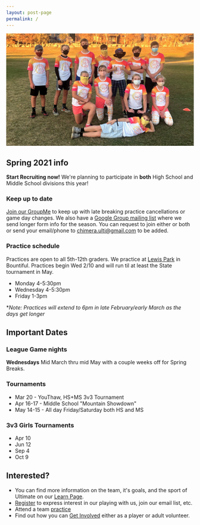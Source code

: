 ```yaml
---
layout: post-page
permalink: /
---
```


![Team Photo](/images/team.jpg)

## Spring 2021 info

**Start Recruiting now!** We're planning to participate in **both** High School and Middle School divisions this year!

### Keep up to date
[Join our GroupMe](https://groupme.com/join_group/66219801/GtwmbgO3) to keep up with late breaking practice cancellations or game day changes. We also have a [Google Group mailing list](https://groups.google.com/u/1/g/bountiful-ultimate) where we send longer form info for the season. You can request to join either or both or send your email/phone to [chimera.ulti@gmail.com](mailto:chimera.ulti@gmail.com) to be added.


### Practice schedule
Practices are open to all 5th-12th graders. We practice at [Lewis Park](https://goo.gl/maps/yHBn8AxMc3rVmngMA) in Bountiful. Practices begin Wed 2/10 and will run til at least the State tournament in May.
* Monday 4-5:30pm
* Wednesday 4-5:30pm
* Friday 1-3pm

**Note: Practices will extend to 6pm in late February/early March as the days get longer*

## Important Dates

### League Game nights
**Wednesdays** Mid March thru mid May with a couple weeks off for Spring Breaks.

### Tournaments
* Mar 20 - YouThaw, HS+MS 3v3 Tournament
* Apr 16-17 - Middle School "Mountain Showdown"
* May 14-15 - All day Friday/Saturday both HS and MS

### 3v3 Girls Tournaments
* Apr 10
* Jun 12
* Sep 4
* Oct 9

## Interested?
* You can find more information on the team, it's goals, and the sport of Ultimate on our [Learn Page](/learn).
* [Register](/sign-up) to express interest in our playing with us, join our email list, etc.
* Attend a team [practice](/practice)
* Find out how you can [Get Involved](/get-involved) either as a player or adult volunteer.
